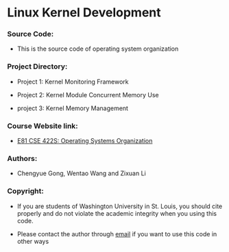 # Linux Kernel Development

### Source Code:
  - This is the source code of operating system organization

### Project Directory:
  - Project 1: Kernel Monitoring Framework
  
  - Project 2: Kernel Module Concurrent Memory Use
  
  - project 3: Kernel Memory Management

### Course Website link:
  - [E81 CSE 422S: Operating Systems Organization](https://www.cse.wustl.edu/~brian.kocoloski/courses/cse422s)

### Authors: 
  - Chengyue Gong, Wentao Wang and Zixuan Li

### Copyright:
  - If you are students of Washington University in St. Louis, you should cite properly and do not violate the academic integrity when you using this code.

  - Please contact the author through [email](mailto:Li.z@wustl.edu) if you want to use this code in other ways

